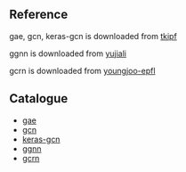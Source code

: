 ## Reference

gae, gcn, keras-gcn is downloaded from [tkipf](https://github.com/tkipf)

ggnn is downloaded from [yujiali](https://github.com/yujiali)

gcrn is downloaded from [youngjoo-epfl](https://github.com/youngjoo-epfl)

## Catalogue

* [gae](./gae)
* [gcn](./gcn)
* [keras-gcn](./keras-gcn)
* [ggnn](./ggnn)
* [gcrn](./gconvRNN)

